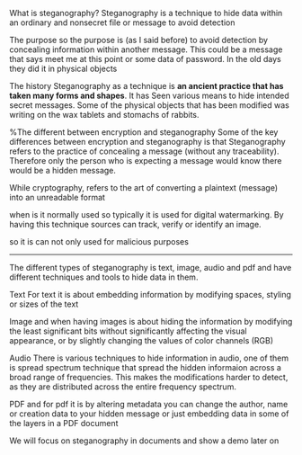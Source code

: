
What is steganography?
Steganography is a technique to hide data within an ordinary and nonsecret file or message to avoid detection

The purpose
so the purpose is (as I said before) to avoid detection by concealing information within another message. This could be a message that says meet me at this point or some data of password. In the old days they did it in physical objects

The history
Steganography as a technique is **an ancient practice that has taken many forms and shapes**. 
It has Seen various means to hide intended secret messages. 
Some of the physical objects that has been modified was writing on the wax tablets and stomachs of rabbits.

%The different between encryption and steganography
Some of the key differences between encryption and steganography is that
Steganography refers to the practice of concealing a message (without any traceability).
Therefore only the person who is expecting a message would know there would be a hidden message.

While cryptography, refers to the art of converting a plaintext (message) into an unreadable format

when is it normally used
so typically it is used for digital watermarking. By having this technique sources can track, verify or identify an image.

so it is can not only used for malicious purposes
_________________________________________________
The different types of steganography is text, image, audio and pdf
and have different techniques and tools to hide data in them.

Text
For text it is about embedding information by modifying spaces, styling or sizes of the text

Image
and when having images is about hiding the information by modifying the least significant bits without significantly affecting the visual appearance, or by slightly changing the values of color channels (RGB)

Audio
There is various techniques to hide information in audio, one of them is spread spectrum technique that spread the hidden informaion across a broad range of frequencies. This makes the modifications harder to detect, as they are distributed across the entire frequency spectrum.

PDF
and for pdf it is by altering metadata you can change the author, name or creation data to your hidden message or just embedding data in some of the layers in a PDF document

We will focus on steganography in documents and show a demo later on